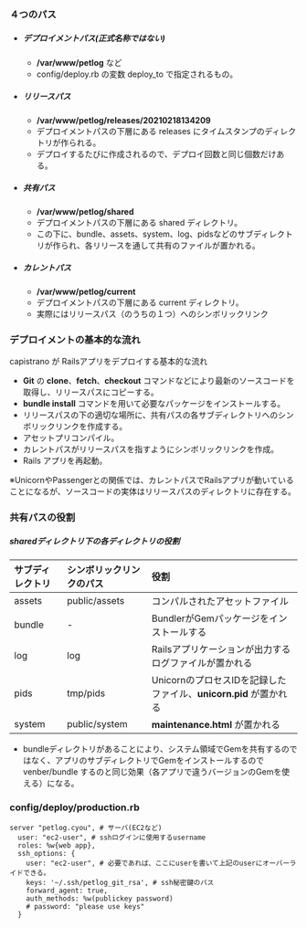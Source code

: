 ### ４つのパス
- ##### デプロイメントパス(正式名称ではない)
  - **/var/www/petlog** など
  - config/deploy.rb の変数 deploy_to で指定されるもの。
- ##### リリースパス
  - **/var/www/petlog/releases/20210218134209**
  - デプロイメントパスの下層にある releases にタイムスタンプのディレクトリが作られる。
  - デプロイするたびに作成されるので、デプロイ回数と同じ個数だけある。
- ##### 共有パス
  - **/var/www/petlog/shared**
  - デプロイメントパスの下層にある shared ディレクトリ。
  - この下に、bundle、assets、system、log、pidsなどのサブディレクトリが作られ、各リリースを通して共有のファイルが置かれる。
- ##### カレントパス
  - **/var/www/petlog/current**
  - デプロイメントパスの下層にある current ディレクトリ。
  - 実際にはリリースパス（のうちの１つ）へのシンボリックリンク

### デプロイメントの基本的な流れ
capistrano が Railsアプリをデプロイする基本的な流れ
- **Git** の **clone**、**fetch**、**checkout** コマンドなどにより最新のソースコードを取得し、リリースパスにコピーする。
- **bundle install** コマンドを用いて必要なパッケージをインストールする。
- リリースパスの下の適切な場所に、共有パスの各サブディレクトリへのシンボリックリンクを作成する。
- アセットプリコンパイル。
- カレントパスがリリースパスを指すようにシンボリックリンクを作成。
- Rails アプリを再起動。

※UnicornやPassengerとの関係では、カレントパスでRailsアプリが動いていることになるが、ソースコードの実体はリリースパスのディレクトリに存在する。

### 共有パスの役割
##### sharedディレクトリ下の各ディレクトリの役割
|サブディレクトリ|シンボリックリンクのパス|役割|
|:---|:---|:---|
|assets|public/assets|コンパルされたアセットファイル|
|bundle|-|BundlerがGemパッケージをインストールする|
|log|log|Railsアプリケーションが出力するログファイルが置かれる|
|pids|tmp/pids|UnicornのプロセスIDを記録したファイル、**unicorn.pid** が置かれる|
|system|public/system|**maintenance.html** が置かれる|

- bundleディレクトリがあることにより、システム領域でGemを共有するのではなく、アプリのサブディレクトリでGemをインストールするので venber/bundle するのと同じ効果（各アプリで違うバージョンのGemを使える）になる。

### config/deploy/production.rb
```
server "petlog.cyou", # サーバ(EC2など)
  user: "ec2-user", # sshログインに使用するusername
  roles: %w{web app},
  ssh_options: {
    user: "ec2-user", # 必要であれば、ここにuserを書いて上記のuserにオーバーライドできる。
    keys: '~/.ssh/petlog_git_rsa', # ssh秘密鍵のパス
    forward_agent: true,
    auth_methods: %w(publickey password)
    # password: "please use keys"
  }
```
